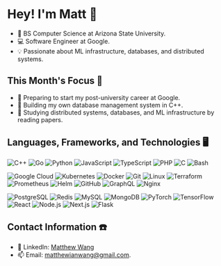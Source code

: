 # Hey! I'm Matt 👋 

- 📓 BS Computer Science at Arizona State University.
- 💻 Software Engineer at Google.
- 💡 Passionate about ML infrastructure, databases, and distributed systems.
  
## This Month's Focus 📌

- 🛫 Preparing to start my post-university career at Google.
- 💼 Building my own database management system in C++.
- 📘 Studying distributed systems, databases, and ML infrastructure by reading papers.

## Languages, Frameworks, and Technologies 🖥️

![C++](https://img.shields.io/badge/C++-00599C?logo=c%2b%2b&logoColor=white)
![Go](https://img.shields.io/badge/Go-00ADD8?logo=go&logoColor=white)
![Python](https://img.shields.io/badge/Python-3776AB?logo=python&logoColor=white)
![JavaScript](https://img.shields.io/badge/JavaScript-F7DF1E?logo=javascript&logoColor=black)
![TypeScript](https://img.shields.io/badge/TypeScript-3178C6?logo=typescript&logoColor=white)
![PHP](https://img.shields.io/badge/PHP-777BB4?logo=php&logoColor=white)
![C](https://img.shields.io/badge/C-A8B9CC?logo=c&logoColor=black)
![Bash](https://img.shields.io/badge/Bash-4EAA25?logo=gnubash&logoColor=white)

![Google Cloud](https://img.shields.io/badge/Google_Cloud-4285F4?logo=googlecloud&logoColor=white)
![Kubernetes](https://img.shields.io/badge/Kubernetes-326CE5?logo=kubernetes&logoColor=white)
![Docker](https://img.shields.io/badge/Docker-2496ED?logo=docker&logoColor=white)
![Git](https://img.shields.io/badge/Git-F05032?logo=git&logoColor=white)
![Linux](https://img.shields.io/badge/Linux-FCC624?logo=linux&logoColor=black)
![Terraform](https://img.shields.io/badge/Terraform-623CE4?logo=terraform&logoColor=white)
![Prometheus](https://img.shields.io/badge/Prometheus-E6522C?logo=prometheus&logoColor=white)
![Helm](https://img.shields.io/badge/Helm-0F1689?logo=helm&logoColor=white)
![GitHub](https://img.shields.io/badge/GitHub-181717?logo=github&logoColor=white)
![GraphQL](https://img.shields.io/badge/GraphQL-E10098?logo=graphql&logoColor=white)
![Nginx](https://img.shields.io/badge/Nginx-009639?logo=nginx&logoColor=white)

![PostgreSQL](https://img.shields.io/badge/PostgreSQL-336791?logo=postgresql&logoColor=white)
![Redis](https://img.shields.io/badge/Redis-DC382D?logo=redis&logoColor=white)
![MySQL](https://img.shields.io/badge/MySQL-4479A1?logo=mysql&logoColor=white)
![MongoDB](https://img.shields.io/badge/MongoDB-47A248?logo=mongodb&logoColor=white)
![PyTorch](https://img.shields.io/badge/PyTorch-EE4C2C?logo=pytorch&logoColor=white)
![TensorFlow](https://img.shields.io/badge/TensorFlow-FF6F00?logo=tensorflow&logoColor=white)
![React](https://img.shields.io/badge/React-61DAFB?logo=react&logoColor=black)
![Node.js](https://img.shields.io/badge/Node.js-339933?logo=nodedotjs&logoColor=white)
![Next.js](https://img.shields.io/badge/Next.js-000000?logo=nextdotjs&logoColor=white)
![Flask](https://img.shields.io/badge/Flask-000000?logo=flask&logoColor=white)

## Contact Information ☎️

- 🔗 LinkedIn: [Matthew Wang](https://www.linkedin.com/in/matthew-wang-cs/)
- 📫 Email: [matthewianwang@gmail.com](mailto:matthewianwang@gmail.com).

